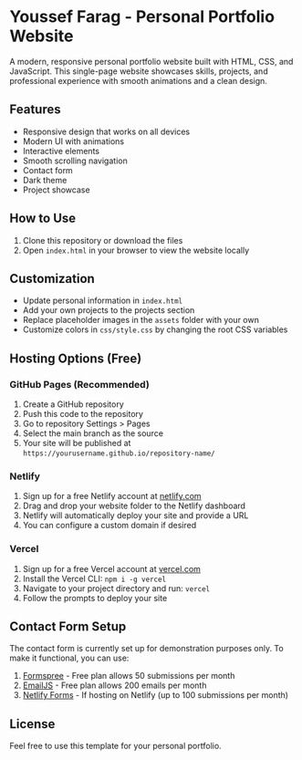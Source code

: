 # Youssef Farag - Personal Portfolio Website

A modern, responsive personal portfolio website built with HTML, CSS, and JavaScript. This single-page website showcases skills, projects, and professional experience with smooth animations and a clean design.

## Features

- Responsive design that works on all devices
- Modern UI with animations
- Interactive elements
- Smooth scrolling navigation
- Contact form
- Dark theme
- Project showcase

## How to Use

1. Clone this repository or download the files
2. Open `index.html` in your browser to view the website locally

## Customization

- Update personal information in `index.html`
- Add your own projects to the projects section
- Replace placeholder images in the `assets` folder with your own
- Customize colors in `css/style.css` by changing the root CSS variables

## Hosting Options (Free)

### GitHub Pages (Recommended)

1. Create a GitHub repository
2. Push this code to the repository
3. Go to repository Settings > Pages
4. Select the main branch as the source
5. Your site will be published at `https://yourusername.github.io/repository-name/`

### Netlify

1. Sign up for a free Netlify account at [netlify.com](https://www.netlify.com/)
2. Drag and drop your website folder to the Netlify dashboard
3. Netlify will automatically deploy your site and provide a URL
4. You can configure a custom domain if desired

### Vercel

1. Sign up for a free Vercel account at [vercel.com](https://vercel.com/)
2. Install the Vercel CLI: `npm i -g vercel`
3. Navigate to your project directory and run: `vercel`
4. Follow the prompts to deploy your site

## Contact Form Setup

The contact form is currently set up for demonstration purposes only. To make it functional, you can use:

1. [Formspree](https://formspree.io/) - Free plan allows 50 submissions per month
2. [EmailJS](https://www.emailjs.com/) - Free plan allows 200 emails per month
3. [Netlify Forms](https://docs.netlify.com/forms/setup/) - If hosting on Netlify (up to 100 submissions per month)

## License

Feel free to use this template for your personal portfolio.
